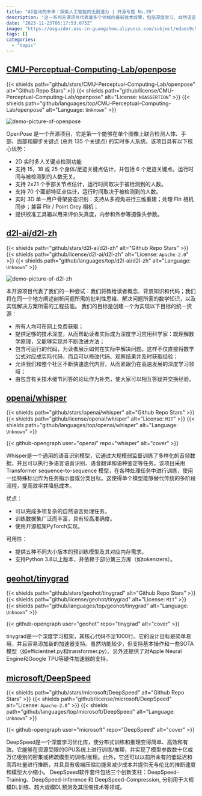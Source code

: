 ```yaml
---
title: "AI驱动的未来：探索人工智能的无限潜力 | 开源专题 No.39"
description: "这一系列开源项目代表着多个领域的最新技术成果，包括深度学习、自然语言处理、计算机视觉和分布式训练。它们共同的特点是致力于教育、资源分享、开源精神、多领域应用以及性能和效率的追求，为广大开发者、研究者和学生提供了宝贵的工具和知识，推动了人工智能领域的不断发展和创新。"
date: "2023-11-23T06:17:53.075Z"
image: "https://osguider.oss-cn-guangzhou.aliyuncs.com/subject/edaec9c53c4695d2273f1d726a6b9586.png"
tags: []
categories:
  - "topic"
---
```


## [CMU-Perceptual-Computing-Lab/openpose](https://github.com/CMU-Perceptual-Computing-Lab/openpose)

{{< shields path="github/stars/CMU-Perceptual-Computing-Lab/openpose" alt="Github Repo Stars" >}} {{< shields path="github/license/CMU-Perceptual-Computing-Lab/openpose" alt="License: `NOASSERTION`" >}} {{< shields path="github/languages/top/CMU-Perceptual-Computing-Lab/openpose" alt="Language: `Unknown`" >}}

![demo-picture-of-openpose](https://picgo-daily.oss-cn-guangzhou.aliyuncs.com/picgo-daily/2023/c7373db7a5db22d7ea6b32dbba2c7f5d.png)

OpenPose 是一个开源项目，它是第一个能够在单个图像上联合检测人体、手部、面部和脚步关键点 (总共 135 个关键点) 的实时多人系统。该项目具有以下核心优势：

- 2D 实时多人关键点检测功能
- 支持 15，18 或 25 个身体/足迹关键点估计，并包括 6 个足迹关键点。运行时间与被检测到的人数无关。
- 支持 2x21 个手部关节点估计，运行时间取决于被检测到的人数。
- 支持 70 个面部特征点估计，运行时间取决于被检测到的人数。
- 实时 3D 单一用户骨架姿态识别：支持从多视角进行三维重建；处理 Flir 相机同步；兼容 Flir / Point Grey 相机；
- 提供校准工具箱以用来评价失真度，内参和外参等摄像头参数。

## [d2l-ai/d2l-zh](https://github.com/d2l-ai/d2l-zh)

{{< shields path="github/stars/d2l-ai/d2l-zh" alt="Github Repo Stars" >}} {{< shields path="github/license/d2l-ai/d2l-zh" alt="License: `Apache-2.0`" >}} {{< shields path="github/languages/top/d2l-ai/d2l-zh" alt="Language: `Unknown`" >}}

![demo-picture-of-d2l-zh](https://picgo-daily.oss-cn-guangzhou.aliyuncs.com/picgo-daily/2023/f2435d495d845c1859dbf789638d45bc.webp)

本开源项目代表了我们的一种尝试：我们将教给读者概念、背景知识和代码；我们将在同一个地方阐述剖析问题所需的批判性思维、解决问题所需的数学知识，以及实现解决方案所需的工程技能。
我们的目标是创建一个为实现以下目标的统一资源：

- 所有人均可在网上免费获取；
- 提供足够的技术深度，从而帮助读者实际成为深度学习应用科学家：既理解数学原理，又能够实现并不断改进方法；
- 包含可运行的代码，为读者展示如何在实际中解决问题。这样不仅直接将数学公式对应成实际代码，而且可以修改代码、观察结果并及时获取经验；
- 允许我们和整个社区不断快速迭代内容，从而紧跟仍在高速发展的深度学习领域；
- 由包含有关技术细节问答的论坛作为补充，使大家可以相互答疑并交换经验。

## [openai/whisper](https://github.com/openai/whisper)

{{< shields path="github/stars/openai/whisper" alt="Github Repo Stars" >}} {{< shields path="github/license/openai/whisper" alt="License: `MIT`" >}} {{< shields path="github/languages/top/openai/whisper" alt="Language: `Unknown`" >}}

{{< github-opengraph user="openai" repo="whisper" alt="cover" >}}

Whisper是一个通用的语音识别模型，它通过大规模弱监督训练了多样化的音频数据，并且可以执行多语言语音识别、语音翻译和语种鉴定等任务。该项目采用Transformer sequence-to-sequence 模型，在各种处理任务中进行训练，使用一组特殊标记作为任务指示器或分类目标。这使得单个模型能够替代传统的多阶段流程，提高效率并降低成本。

优点：

- 可以完成多项复杂的自然语言处理任务。
- 训练数据集广泛而丰富，具有较高准确度。
- 使用开源框架PyTorch实现。

可用性：

- 提供五种不同大小版本的预训练模型及其对应内存需求。
- 支持Python 3.8以上版本，并依赖于部分第三方库（如tokenizers）。
  
## [geohot/tinygrad](https://github.com/geohot/tinygrad)

{{< shields path="github/stars/geohot/tinygrad" alt="Github Repo Stars" >}} {{< shields path="github/license/geohot/tinygrad" alt="License: `MIT`" >}} {{< shields path="github/languages/top/geohot/tinygrad" alt="Language: `Unknown`" >}}

{{< github-opengraph user="geohot" repo="tinygrad" alt="cover" >}}

tinygrad是一个深度学习框架，其核心代码不足1000行。它的设计目标是简单易用，并且容易添加新的加速器支持。虽然功能较少，但支持基本操作和一些SOTA模型（如efficientnet.py和transformer.py）。另外还提供了对Apple Neural Engine和Google TPU等硬件加速器的支持。
  
## [microsoft/DeepSpeed](https://github.com/microsoft/DeepSpeed)

{{< shields path="github/stars/microsoft/DeepSpeed" alt="Github Repo Stars" >}} {{< shields path="github/license/microsoft/DeepSpeed" alt="License: `Apache-2.0`" >}} {{< shields path="github/languages/top/microsoft/DeepSpeed" alt="Language: `Unknown`" >}}

{{< github-opengraph user="microsoft" repo="DeepSpeed" alt="cover" >}}

DeepSpeed是一个深度学习优化库，使分布式训练和推理变得简单、高效和有效。它能够在资源受限的GPU系统上进行训练/推理，并实现了模型参数数十亿或万亿级别的密集或稀疏模型的训练/推理。此外，它还可以以前所未有的低延迟和高吞吐量进行推断，并且具有极端压缩功能来减少成本并提供无与伦比的推断速度和模型大小缩小。 DeepSpeed软件套件包括三个创新支柱：DeepSpeed-Training、DeepSpeed-Inference 和 DeepSpeed-Compression, 分别用于大规模DL训练、超大规模DL预测及其压缩技术等领域。
  